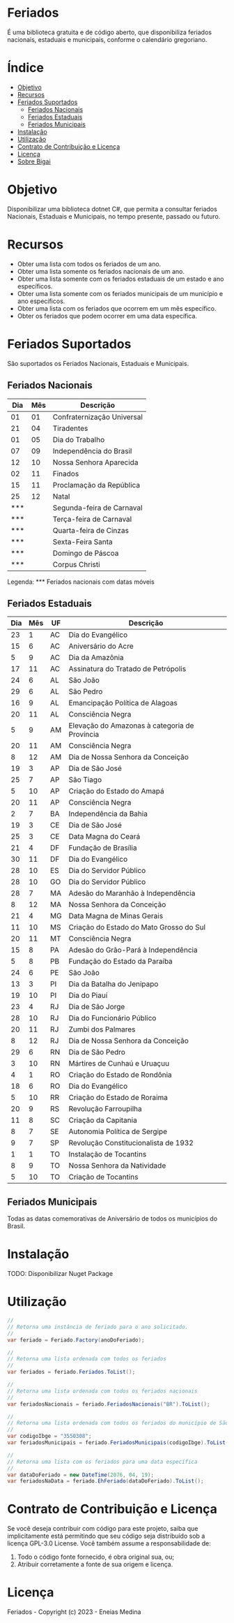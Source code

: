 # Feriados

É uma biblioteca gratuita e de código aberto, que disponibiliza feriados nacionais, estaduais e municipais, conforme o calendário gregoriano.

# Índice

- [Objetivo](#objetivo)
- [Recursos](#recursos)
- [Feriados Suportados](#feriados-suportados)
  * [Feriados Nacionais](#feriados-nacionais)
  * [Feriados Estaduais](#feriados-estaduais)
  * [Feriados Municipais](#feriados-municipais)
- [Instalação](#instalação)
- [Utilização](#utilização)
- [Contrato de Contribuição e Licença](#contrato-de-contribuição-e-licença)
- [Licença](#licença)
- [Sobre Bigai](#sobre-bigai)

# Objetivo

Disponibilizar uma biblioteca dotnet C#, que permita a consultar feriados Nacionais, Estaduais e Municipais, no tempo presente, passado ou futuro.

# Recursos

* Obter uma lista com todos os feriados de um ano.
* Obter uma lista somente os feriados nacionais de um ano.
* Obter uma lista somente com os feriados estaduais de um estado e ano específicos.
* Obter uma lista somente com os feriados municipais de um município e ano específicos.
* Obter uma lista com os feriados que ocorrem em um mês específico.
* Obter os feriados que podem ocorrer em uma data específica.

# Feriados Suportados

São suportados os Feriados Nacionais, Estaduais e Municipais.

## Feriados Nacionais

| Dia | Mês | Descrição |
|-|-|-|
| 01 | 01 | Confraternização Universal |
| 21 | 04 | Tiradentes |
| 01 | 05 | Dia do Trabalho |
| 07 | 09 | Independência do Brasil |
| 12 | 10 | Nossa Senhora Aparecida |
| 02 | 11 | Finados |
| 15 | 11 | Proclamação da República |
| 25 | 12 | Natal |
| *** |    | Segunda-feira de Carnaval |
| *** |    | Terça-feira de Carnaval |
| *** |    | Quarta-feira de Cinzas |
| *** |    | Sexta-Feira Santa |
| *** |    | Domingo de Páscoa |
| *** |    | Corpus Christi |

Legenda: *** Feriados nacionais com datas móveis

## Feriados Estaduais

| Dia | Mês | UF | Descrição |
|-|-|-|-|
| 23 | 1 | AC | Dia do Evangélico |
| 15 | 6 | AC | Aniversário do Acre |
| 5 | 9 | AC | Dia da Amazônia |
| 17 | 11 | AC | Assinatura do Tratado de Petrópolis |
| 24 | 6 | AL | São João |
| 29 | 6 | AL | São Pedro |
| 16 | 9 | AL | Emancipação Política de Alagoas |
| 20 | 11 | AL | Consciência Negra |
| 5 | 9 | AM | Elevação do Amazonas à categoria de Província |
| 20 | 11 | AM | Consciência Negra |
| 8 | 12 | AM | Dia de Nossa Senhora da Conceição |
| 19 | 3 | AP | Dia de São José |
| 25 | 7 | AP | São Tiago |
| 5 | 10 | AP | Criação do Estado do Amapá |
| 20 | 11 | AP | Consciência Negra |
| 2 | 7 | BA | Independência da Bahia |
| 19 | 3 | CE | Dia de São José |
| 25 | 3 | CE | Data Magna do Ceará |
| 21 | 4 | DF | Fundação de Brasília |
| 30 | 11 | DF | Dia do Evangélico |
| 28 | 10 | ES | Dia do Servidor Público |
| 28 | 10 | GO | Dia do Servidor Público |
| 28 | 7 | MA | Adesão do Maranhão à Independência |
| 8 | 12 | MA | Nossa Senhora da Conceição |
| 21 | 4 | MG | Data Magna de Minas Gerais |
| 11 | 10 | MS | Criação do Estado do Mato Grosso do Sul |
| 20 | 11 | MT | Consciência Negra |
| 15 | 8 | PA | Adesão do Grão-Pará à Independência |
| 5 | 8 | PB | Fundação do Estado da Paraíba |
| 24 | 6 | PE | São João |
| 13 | 3 | PI | Dia da Batalha do Jenipapo |
| 19 | 10 | PI | Dia do Piauí |
| 23 | 4 | RJ | Dia de São Jorge |
| 28 | 10 | RJ | Dia do Funcionário Público |
| 20 | 11 | RJ | Zumbi dos Palmares |
| 8 | 12 | RJ | Dia de Nossa Senhora da Conceição |
| 29 | 6 | RN | Dia de São Pedro |
| 3 | 10 | RN | Mártires de Cunhaú e Uruaçuu |
| 4 | 1 | RO | Criação do Estado de Rondônia |
| 18 | 6 | RO | Dia do Evangélico |
| 5 | 10 | RR | Criação do Estado de Roraima |
| 20 | 9 | RS | Revolução Farroupilha |
| 11 | 8 | SC | Criação da Capitania |
| 8 | 7 | SE | Autonomia Política de Sergipe |
| 9 | 7 | SP |  Revolução Constitucionalista de 1932 |
| 1 | 1 | TO | Instalação de Tocantins |
| 8 | 9 | TO | Nossa Senhora da Natividade |
| 5 | 10 | TO | Criação de Tocantins |

## Feriados Municipais

Todas as datas comemorativas de Aniversário de todos os municípios do Brasil.

# Instalação

TODO: Disponibilizar Nuget Package

# Utilização

```csharp
//
// Retorna uma instância de feriado para o ano solicitado.
//
var feriado = Feriado.Factory(anoDoFeriado);

//
// Retorna uma lista ordenada com todos os feriados
//
var feriados = feriado.Feriados.ToList();

//
// Retorna uma lista ordenada com todos os feriados nacionais
//
var feriadosNacionais = feriado.FeriadosNacionais("BR").ToList();

//
// Retorna uma lista ordenada com todos os feriados do município de São Paulo
//
var codigoIbge = "3550308";
var feriadosMunicipais = feriado.FeriadosMunicipais(codigoIbge).ToList();

//
// Retorna uma lista com os feriados para uma data específica
//
var dataDoFeriado = new DateTime(2076, 04, 19);
var feriadosNaData = feriado.EhFeriado(dataDoFeriado).ToList();

```

# Contrato de Contribuição e Licença

Se você deseja contribuir com código para este projeto, saiba que implicitamente está permitindo que seu código seja distribuído sob a licença GPL-3.0 License. Você também assume a responsabilidade de:

1. Todo o código fonte fornecido, é obra original sua, ou;
2. Atribuir corretamente a fonte de sua origem e licença.

# Licença

Feriados - Copyright (c) 2023 - Eneias Medina
